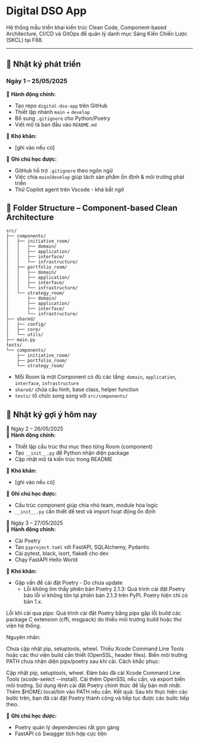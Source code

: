 # Digital DSO App

Hệ thống mẫu triển khai kiến trúc Clean Code, Component-based Architecture, CI/CD và GitOps để quản lý danh mục Sáng Kiến Chiến Lược (SKCL) tại F88.

---

## 📅 Nhật ký phát triển

### Ngày 1 – 25/05/2025  
🔹 **Hành động chính:**  
- Tạo repo `digital-dso-app` trên GitHub  
- Thiết lập nhánh `main` + `develop`  
- Bổ sung `.gitignore` cho Python/Poetry  
- Viết mô tả ban đầu vào `README.md`  

🔸 **Khó khăn:**  
- [ghi vào nếu có]  

📌 **Ghi chú học được:**  
- GitHub hỗ trợ `.gitignore` theo ngôn ngữ  
- Việc chia `main`/`develop` giúp tách sản phẩm ổn định & môi trường phát triển  
- Thử Copilot agent trên Vscode - khá bất ngờ

## 📁 Folder Structure – Component-based Clean Architecture

```
src/
├── components/
│   ├── initiative_room/
│   │   ├── domain/
│   │   ├── application/
│   │   ├── interface/
│   │   └── infrastructure/
│   ├── portfolio_room/
│   │   ├── domain/
│   │   ├── application/
│   │   ├── interface/
│   │   └── infrastructure/
│   └── strategy_room/
│       ├── domain/
│       ├── application/
│       ├── interface/
│       └── infrastructure/
├── shared/
│   ├── config/
│   ├── core/
│   └── utils/
├── main.py
tests/
└── components/
    ├── initiative_room/
    ├── portfolio_room/
    └── strategy_room/
```

- Mỗi Room là một Component có đủ các tầng: `domain`, `application`, `interface`, `infrastructure`
- `shared/` chứa cấu hình, base class, helper function
- `tests/` tổ chức song song với `src/components/`

## 🧠 Nhật ký gợi ý hôm nay

📅 Ngày 2 – 26/05/2025  
🔹 **Hành động chính:**  
- Thiết lập cấu trúc thư mục theo từng Room (component)  
- Tạo `__init__.py` để Python nhận diện package  
- Cập nhật mô tả kiến trúc trong README  

🔸 **Khó khăn:**  
- [ghi vào nếu có]  

📌 **Ghi chú học được:**  
- Cấu trúc component giúp chia nhỏ team, module hóa logic  
- `__init__.py` cần thiết để test và import hoạt động ổn định

📅 Ngày 3 – 27/05/2025  
🔹 **Hành động chính:**  
- Cài Poetry  
- Tạo `pyproject.toml` với FastAPI, SQLAlchemy, Pydantic  
- Cài pytest, black, isort, flake8 cho dev  
- Chạy FastAPI Hello World  

🔸 **Khó khăn:**  
- Gặp vấn đề cài đặt Poetry - Do chưa update 
  - Lỗi không tìm thấy phiên bản Poetry 2.1.3:
Quá trình cài đặt Poetry báo lỗi vì không tồn tại phiên bản 2.1.3 trên PyPI. Poetry hiện chỉ có bản 1.x.

Lỗi khi cài qua pipx:
Quá trình cài đặt Poetry bằng pipx gặp lỗi build các package C extension (cffi, msgpack) do thiếu môi trường build hoặc thư viện hệ thống.

Nguyên nhân:

Chưa cập nhật pip, setuptools, wheel.
Thiếu Xcode Command Line Tools hoặc các thư viện build cần thiết (OpenSSL, header files).
Biến môi trường PATH chưa nhận diện pipx/poetry sau khi cài.
Cách khắc phục:

Cập nhật pip, setuptools, wheel.
Đảm bảo đã cài Xcode Command Line Tools (xcode-select --install).
Cài thêm OpenSSL nếu cần, và export biến môi trường.
Sử dụng lệnh cài đặt Poetry chính thức để lấy bản mới nhất.
Thêm $HOME/.local/bin vào PATH nếu cần.
Kết quả:
Sau khi thực hiện các bước trên, bạn đã cài đặt Poetry thành công và tiếp tục được các bước tiếp theo.

📌 **Ghi chú học được:**  
- Poetry quản lý dependencies rất gọn gàng  
- FastAPI có Swagger tích hợp cực tiện


